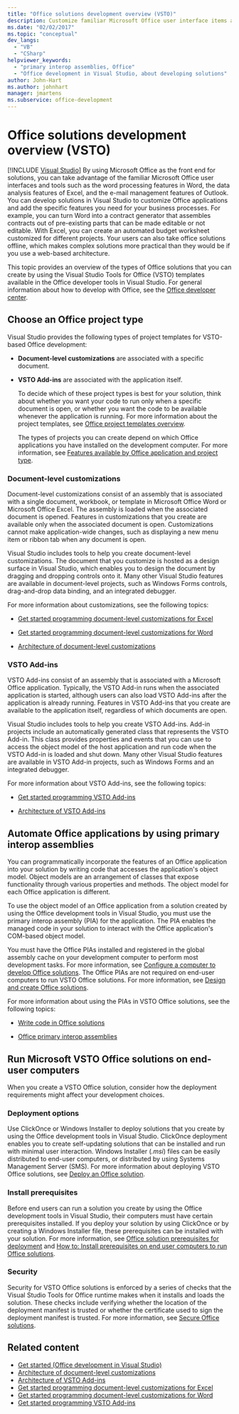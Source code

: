 ```yaml
---
title: "Office solutions development overview (VSTO)"
description: Customize familiar Microsoft Office user interface items and tools, such as the word processing features in Word and the data analysis features of Excel.
ms.date: "02/02/2017"
ms.topic: "conceptual"
dev_langs:
  - "VB"
  - "CSharp"
helpviewer_keywords:
  - "primary interop assemblies, Office"
  - "Office development in Visual Studio, about developing solutions"
author: John-Hart
ms.author: johnhart
manager: jmartens
ms.subservice: office-development
---
```

# Office solutions development overview (VSTO)

 [!INCLUDE [Visual Studio](~/includes/applies-to-version/vs-windows-only.md)]
  By using Microsoft Office as the front end for solutions, you can take advantage of the familiar Microsoft Office user interfaces and tools such as the word processing features in Word, the data analysis features of Excel, and the e-mail management features of Outlook. You can develop solutions in Visual Studio to customize Office applications and add the specific features you need for your business processes. For example, you can turn Word into a contract generator that assembles contracts out of pre-existing parts that can be made editable or not editable. With Excel, you can create an automated budget worksheet customized for different projects. Your users can also take office solutions offline, which makes complex solutions more practical than they would be if you use a web-based architecture.

 This topic provides an overview of the types of Office solutions that you can create by using the Visual Studio Tools for Office (VSTO) templates available in the Office developer tools in Visual Studio. For general information about how to develop with Office, see the [Office developer center](https://developer.microsoft.com/office).

## Choose an Office project type
 Visual Studio provides the following types of project templates for VSTO-based Office development:

- **Document-level customizations** are associated with a specific document.

- **VSTO Add-ins** are associated with the application itself.

  To decide which of these project types is best for your solution, think about whether you want your code to run only when a specific document is open, or whether you want the code to be available whenever the application is running. For more information about the project templates, see [Office project templates overview](../vsto/office-project-templates-overview.md).

  The types of projects you can create depend on which Office applications you have installed on the development computer. For more information, see [Features available by Office application and project type](../vsto/features-available-by-office-application-and-project-type.md).

### Document-level customizations
 Document-level customizations consist of an assembly that is associated with a single document, workbook, or template in Microsoft Office Word or Microsoft Office Excel. The assembly is loaded when the associated document is opened. Features in customizations that you create are available only when the associated document is open. Customizations cannot make application-wide changes, such as displaying a new menu item or ribbon tab when any document is open.

 Visual Studio includes tools to help you create document-level customizations. The document that you customize is hosted as a design surface in Visual Studio, which enables you to design the document by dragging and dropping controls onto it. Many other Visual Studio features are available in document-level projects, such as Windows Forms controls, drag-and-drop data binding, and an integrated debugger.

 For more information about customizations, see the following topics:

- [Get started programming document-level customizations for Excel](../vsto/getting-started-programming-document-level-customizations-for-excel.md)

- [Get started programming document-level customizations for Word](../vsto/getting-started-programming-document-level-customizations-for-word.md)

- [Architecture of document-level customizations](../vsto/architecture-of-document-level-customizations.md)

### VSTO Add-ins
 VSTO Add-ins consist of an assembly that is associated with a Microsoft Office application. Typically, the VSTO Add-in runs when the associated application is started, although users can also load VSTO Add-ins after the application is already running. Features in VSTO Add-ins that you create are available to the application itself, regardless of which documents are open.

 Visual Studio includes tools to help you create VSTO Add-ins. Add-in projects include an automatically generated class that represents the VSTO Add-in. This class provides properties and events that you can use to access the object model of the host application and run code when the VSTO Add-in is loaded and shut down. Many other Visual Studio features are available in VSTO Add-in projects, such as Windows Forms and an integrated debugger.

 For more information about VSTO Add-ins, see the following topics:

- [Get started programming VSTO Add-ins](../vsto/getting-started-programming-vsto-add-ins.md)

- [Architecture of VSTO Add-ins](../vsto/architecture-of-vsto-add-ins.md)

## Automate Office applications by using primary interop assemblies
 You can programmatically incorporate the features of an Office application into your solution by writing code that accesses the application's object model. Object models are an arrangement of classes that expose functionality through various properties and methods. The object model for each Office application is different.

 To use the object model of an Office application from a solution created by using the Office development tools in Visual Studio, you must use the primary interop assembly (PIA) for the application. The PIA enables the managed code in your solution to interact with the Office application's COM-based object model.

 You must have the Office PIAs installed and registered in the global assembly cache on your development computer to perform most development tasks. For more information, see [Configure a computer to develop Office solutions](../vsto/how-to-configure-a-computer-to-develop-office-solutions.md). The Office PIAs are not required on end-user computers to run VSTO Office solutions. For more information, see [Design and create Office solutions](../vsto/designing-and-creating-office-solutions.md).

 For more information about using the PIAs in VSTO Office solutions, see the following topics:

- [Write code in Office solutions](../vsto/writing-code-in-office-solutions.md)

- [Office primary interop assemblies](../vsto/office-primary-interop-assemblies.md)

## Run Microsoft VSTO Office solutions on end-user computers
 When you create a VSTO Office solution, consider how the deployment requirements might affect your development choices.

### Deployment options
 Use ClickOnce or Windows Installer to deploy solutions that you create by using the Office development tools in Visual Studio. ClickOnce deployment enables you to create self-updating solutions that can be installed and run with minimal user interaction. Windows Installer (*.msi*) files can be easily distributed to end-user computers, or distributed by using Systems Management Server (SMS). For more information about deploying VSTO Office solutions, see [Deploy an Office solution](../vsto/deploying-an-office-solution.md).

### Install prerequisites
 Before end users can run a solution you create by using the Office development tools in Visual Studio, their computers must have certain prerequisites installed. If you deploy your solution by using ClickOnce or by creating a Windows Installer file, these prerequisites can be installed with your solution. For more information, see [Office solution prerequisites for deployment](/previous-versions/bb608617(v=vs.110)) and [How to: Install prerequisites on end user computers to run Office solutions](/previous-versions/bb608608(v=vs.110)).

### Security
 Security for VSTO Office solutions is enforced by a series of checks that the  Visual Studio Tools for Office runtime  makes when it installs and loads the solution. These checks include verifying whether the location of the deployment manifest is trusted or whether the certificate used to sign the deployment manifest is trusted. For more information, see [Secure Office solutions](../vsto/securing-office-solutions.md).

## Related content
- [Get started &#40;Office development in Visual Studio&#41;](../vsto/getting-started-office-development-in-visual-studio.md)
- [Architecture of document-level customizations](../vsto/architecture-of-document-level-customizations.md)
- [Architecture of VSTO Add-ins](../vsto/architecture-of-vsto-add-ins.md)
- [Get started programming document-level customizations for Excel](../vsto/getting-started-programming-document-level-customizations-for-excel.md)
- [Get started programming document-level customizations for Word](../vsto/getting-started-programming-document-level-customizations-for-word.md)
- [Get started programming VSTO Add-ins](../vsto/getting-started-programming-vsto-add-ins.md)
